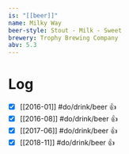 ```yaml
---
is: "[[beer]]"
name: Milky Way
beer-style: Stout - Milk - Sweet
brewery: Trophy Brewing Company
abv: 5.3
---
```

# Log
- [x] [[2016-01]] #do/drink/beer 👍
- [x] [[2016-08]] #do/drink/beer 👍
- [x] [[2017-06]] #do/drink/beer 👍
- [x] [[2018-11]] #do/drink/beer 👍

